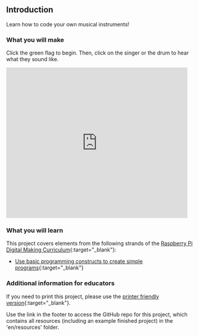 ## Introduction

Learn how to code your own musical instruments!

### What you will make
Click the green flag to begin. Then, click on the singer or the drum to hear what they sound like.

<div class="scratch-preview">
  <iframe allowtransparency="true" width="485" height="402" src="https://scratch.mit.edu/projects/embed/26741186/?autostart=false" frameborder="0"></iframe>
</div>

### What you will learn

This project covers elements from the following strands of the [Raspberry Pi Digital Making Curriculum](http://rpf.io/curriculum){:target="_blank"}:

+ [Use basic programming constructs to create simple programs](https://www.raspberrypi.org/curriculum/programming/creator){:target="_blank"}

### Additional information for educators

If you need to print this project, please use the [printer friendly version](https://projects.raspberrypi.org/en/projects/rock-band/print){:target="_blank"}.

Use the link in the footer to access the GitHub repo for this project, which contains all resources (including an example finished project) in the 'en/resources' folder.

